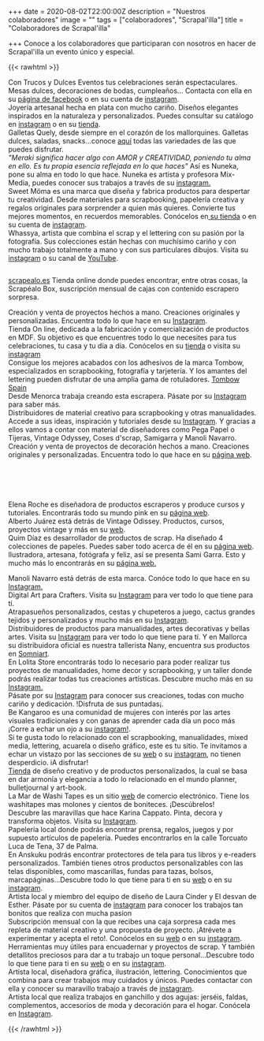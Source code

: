 +++
date = 2020-08-02T22:00:00Z
description = "Nuestros colaboradores"
image = ""
tags = ["colaboradores", "Scrapal'illa"]
title = "Colaboradores de Scrapal'illa"

+++
Conoce a los colaboradores que participaran con nosotros en hacer de Scrapal'illa un evento único y especial.

{{< rawhtml >}}

<div class="box alt">

<div class="row 50% uniform">

<!------------TRUCOS Y DULCES + FLORES GUIRIOR--------------------------------------->

<div class="3u"><span><img src="/uploads/trucos-y-dulces-2020-08-11.jpg" alt="" /></span></div>

<div class="3u"><span class="image fit">Con Trucos y Dulces Eventos tus celebraciones serán espectaculares. Mesas dulces, decoraciones de bodas, cumpleaños... Contacta con ella en su <a href="https://www.facebook.com/trucosydulceseventos">página de facebook</a> o en su cuenta de <a href="https://www.instagram.com/trucosydulces_eventos/">instagram</a>.</span></div>

<div class="3u"><span><img src="/uploads/flores-de-guirior2-2020-08-24.jpg" alt="" /></span></div>

<div class="3u$"><span class="image fit">Joyería artesanal hecha en plata con mucho cariño. Diseños elegantes inspirados en la naturaleza y personalizados. Puedes consultar su catálogo en <a href="https://www.instagram.com/flores_de_guirior/">instagram</a> o en su <a href="https://esmosaik.com/es/flores-de-guirior/">tienda</a>.</span></div>

<!-------------------QUELY + NUNEKA--------------------------------------------------->

<div class="3u"><span><img src="/uploads/quely-logo-2020-08-11.jpg" alt="" /></span></div>

<div class="3u"><span class="image fit">Galletas Quely, desde siempre en el corazón de los mallorquines. Galletas dulces, saladas, snacks...conoce <a href="https://quely.com/es/">aquí</a> todas las variedades de las que puedes disfrutar.</span></div>

<div class="3u"><span><img src="/uploads/nuneka-2020-09-05.png" alt="" /></span></div>

<div class="3u$"><span class="image fit"><i>"Meraki significa hacer algo con AMOR y CREATIVIDAD, poniendo tu alma en ello. Es tu propia esencia reflejada en lo que haces"</i> Así es Nuneka, pone su alma en todo lo que hace. Nuneka es artista y profesora Mix-Media, puedes conocer sus trabajos a través de su <a href="https://www.instagram.com/nuneka__/">instagram.</a></span></div>

<div class="3u"><span><img src="/uploads/sweetmoma-2020-09-05.png" alt="" /></span></div>

<!-----------SWEET MOMA + WHASSYA---------------------------------------------->

<div class="3u"><span class="image fit">Sweet Möma es una marca que diseña y fabrica productos para despertar tu creatividad. Desde materiales para scrapbooking, papelería creativa y regalos originales para sorprender a quien más quieres. Convierte tus mejores momentos, en recuerdos memorables. Conócelos en<a href="https://sweetmoma.com/es/"> su tienda</a> o en su cuenta de <a href="https://www.instagram.com/sweetmomabcn/">instagram</a>.</span></div>

<div class="3u"><span><img src="/uploads/whayssa-2020-09-05.png" alt="" /></span></div>

<div class="3u$"><span class="image fit">Whassya, artista que combina el scrap y el lettering con su pasión por la fotografía. Sus colecciones están hechas con muchísimo cariño y con mucho trabajo totalmente a mano y con sus particulares dibujos. Visita su <a href="https://www.instagram.com/whassya/">instagram</a> o su canal de <a href="https://www.youtube.com/c/WhassyaMaspirosa">YouTube</a>.</span></div>

</div>

</div>

<!-----------SCRAPEALO------------------------------------------------------------------------>

<!--Prueba Marga-->

<!--------Para logo grande. izquierda imagen, derecha texto Scrapealo--------------------->

<div class="row">

<div class="6u 12u$(small)">

<span><img src="/uploads/scrapealo-2020-09-05.png" alt="" /></span>

</div>

<div class="6u$ 12u$(small)">

<a href="https://scrapealo.es/">scrapealo.es</a> Tienda online donde puedes encontrar, entre otras cosas, la Scrapéalo Box, suscripción mensual de cajas con contenido escrapero sorpresa.

</div>

</div>

<!-----------------------------------FIN logo grande------------------------------------------->

<!---------------Disposición clásica: 2 logos con su descripción---------------------------->

<div class="row">

<div class="row 50% uniform">

<!------------------------- COQUITO ESCRAPERO + ARTE LASER------------------------------>

<div class="3u"><span><img src="/uploads/coquitoscrapero-2020-09-05.png" alt="" /></span></div>

<div class="3u"><span class="image fit">Creación y venta de proyectos hechos a mano. Creaciones originales y personalizadas. Encuentra todo lo que hace en su <a href="https://www.instagram.com/coquitoscrapero/">Instagram</a>.</span></div>

<div class="3u"><span><img src="/uploads/artelaserdesign-2020-09-12.png" alt="" /></span></div>

<div class="3u$"><span class="image fit">Tienda On line, dedicada a la fabricación y comercialización de productos en MDF. Su objetivo es que encuentres todo lo que necesites para tus celebraciones, tu casa y tu día a día. Conócelos en su <a href="https://www.artelaserdesign.com/">tienda</a> o visita su <a href="https://www.instagram.com/artelaserdesign/">instagram</a></span></div>

<!-------------------------------TOMBOW + SCRAP MENORCA------------------------>

<div class="3u"><span><img src="/uploads/tombow-2020-09-12.png" alt="" /></span></div>

<div class="3u"><span class="image fit">Consigue los mejores acabados con los adhesivos de la marca Tombow, especializados en scrapbooking, fotografía y tarjetería. Y los amantes del lettering pueden disfrutar de una amplia gama de rotuladores. <a href="https://www.instagram.com/tombow.spain/">Tombow Spain</a></span></br></div>

<div class="3u"><span><img src="/uploads/scrapmenorca-2020-09-12.png" alt="" /></span></div>

<div class="3u$"><span class="image fit">Desde Menorca trabaja creando esta escrapera. Pásate por su <a href="https://www.instagram.com/scrapmenorca/">Instagram</a> para saber más.</span></div>

<!----------------------------FIN TOMBOW + SCRAP MENORCA------------------------------>

</div><!--ROW 50 UNIFORM-->

</div><!--ROW-->

<!---------------------------------------------------------------------------------------------->

<!--INICIO BASIC CREA + SONRISAS DE PAPEL-->

<div class="row">

<div class="row 50% uniform">

<div class="3u"><span><img src="/uploads/basiccrea-2020-09-12.png" alt="" /></span></div>

<div class="3u"><span class="image fit">Distribuidores de material creativo para scrapbooking y otras manualidades. Accede a sus ideas, inspiración y tutoriales desde su <a href="https://www.instagram.com/basiccrea2/">Instagram</a>. Y gracias a ellos vamos a contar con material de diseñadores como Pega Papel o Tijeras, Vintage Odyssey, Coses d'scrap, Samigarra y Manoli Navarro.</span><br/></div>

<div class="3u"><span><img src="/uploads/logo_sonrisas-de-papel-2020-09-10.jpg" alt="" /></span></div>

<div class="3u"><span class="image fit">Creación y venta de proyectos de decoración hechos a mano. Creaciones originales y personalizadas. Encuentra todo lo que hace en su <a href="https://www.sonrisasdepapel.es/">página web</a>.</span></div>

</div>

</div>

<!------------------------FIN BASIC CREA + SONRISAS DE PAPEL---------------------->

<!------------------------LOS 5 DE BASIC CREA ---------------------------------------->

<!--Prueba Vanessa-->

<!--Poner 5 logos y debajo su descripción ELENA ROCHE + ODISSEY + QUIM DIAZ + SAMIGARRA + ESRSCRAP-->

<div>

<div class="row">

<div class="2u">

<span><img src="/uploads/pegapapelotijeras2-2020-09-12.png" alt="" /></span>

</div>

<div class="2u">

<span><img src="/uploads/vintageodyssey-2020-09-12.png" alt="" /></span>

</div>

<div class="2u">

<span><img src="/uploads/cosesdscrap2-2020-09-12.png" alt="" /></span>

</div>

<div class="2u">

<span><img src="/uploads/samigarra2-2020-09-12.png" alt="" /></span>

</div>

<div class="2u$">

<span><img src="/uploads/esrscrap-2020-09-12.png" alt="" /></span>

</div>

<div class="2u">Elena Roche es diseñadora de productos escraperos y produce cursos y tutoriales. Encontrarás todo su mundo pink en su <a href="https://www.pegapapelotijeras.com/">página web</a>.<br/>

</div>

<div class="2u">Alberto Juárez está detrás de Vintage Odissey. Productos, cursos, proyectos vintage y más en su <a href="https://www.vintageodyssey.net/">web</a>.</span></div>

<div class="2u">Quim Díaz es desarrollador de productos de scrap. Ha diseñado 4 colecciones de papeles. Puedes saber todo acerca de él en su <a href="https://www.cosesdscrap.com/">página web</a>.

</div>

<div class="2u">Ilustradora, artesana, fotógrafa y feliz, así se presenta Sami Garra. Esto y mucho más lo encontrarás en su <a href="https://samigarra.com/">página web.</a></p>

</div>

<div class="2u$">Manoli Navarro está detrás de esta marca. Conóce todo lo que hace en su <a href="https://www.instagram.com/manolinavarro/">Instagram.</a>

</div>

</div>

</div>

<!--FIN prueba Vanessa-->

<!-----------------------Disposición clásica: 2 logos con su descripción---------------->

<!-------------------------------------BEADESIGN + LA SOÑADORA-------------------------->

<div class="row">

<div class="row 50% uniform">

<div class="3u"><span><img src="/uploads/beadesign-2020-09-12.png" alt="" /></span></div>

<div class="3u"><span class="image fit">Digital Art para Crafters. Visita su <a href="https://www.instagram.com/beadesign.bcn/">Instagram</a> para ver todo lo que tiene para tí.</span></div>

<div class="3u"><span><img src="/uploads/lasonadoramilcrafts-2020-09-12.png" alt="" /></span></div>

<div class="3u$"><span class="image fit">Atrapasueños personalizados, cestas y chupeteros a juego, cactus grandes tejidos y personalizados y mucho más en su <a href="https://www.instagram.com/lasonadora.milcrafts/">Instagram</a>.</span></div>

<!-------------------------------------MONTEJO + LOLITA------------------------------------->

<div class="3u"><span><img src="/uploads/montejo-2020-09-12.png" alt="" /></span></div>

<div class="3u"><span class="image fit">Distribuidores de productos para manualidades, artes decorativas y bellas artes. Visita su <a href="https://www.instagram.com/artemontejo/">Instagram</a> para ver todo lo que tiene para tí. Y en Mallorca su distribuidora oficial es nuestra tallerista Nany, encuentra sus productos en <a href="https://somniartpalma.com">Somniart</a>.</span></div>

<div class="3u"><span><img src="/uploads/lolita-2020-09-05.png" alt="" /></span></div>

<div class="3u$"><span class="image fit">En Lolita Store encontrarás todo lo necesario para poder realizar tus proyectos de manualidades, home decor y scrapbooking, y un taller donde podrás realizar todas tus creaciones artísticas. Descubre mucho más en su  <a href="https://www.instagram.com/elmundodelolita/">Instagram.</a></span></div>

<!-------------------------------------MOKKA STICHES + BE KANGAROO--------------------->

<div class="row">

<div class="row 50% uniform">

<div class="3u"><span><img src="/uploads/mokkastitches-2020-09-16.png" alt="" /></span></div>

<div class="3u"><span class="image fit">Pásate por su <a href="https://www.instagram.com/mokka.stitches/">Instagram</a> para conocer sus creaciones, todas con mucho cariño y dedicación. !Disfruta de sus puntadas¡.</span></div>

<div class="3u"><span><img src="/uploads/bekangaroo-2020-09-16.png" alt="" /></span></div>

<div class="3u$"><span class="image fit">Be Kangaroo es una comunidad de mujeres con interés por las artes visuales tradicionales y con ganas de aprender cada día un poco más ¡Corre a echar un ojo a su <a href="https://www.instagram.com/bekangaroo/">instagram!</a>.</span></div>

<!-------------------------------------MAYRA RUBI + PETITCUKY-------------------------->

<div class="row">

<div class="row 50% uniform">

<div class="3u"><span><img src="/uploads/mayrarubi-2020-09-16.png" alt="" /></span></div>

<div class="3u"><span class="image fit">Si te gusta todo lo relacionado con el scrapbooking, manualidades, mixed media, lettering, acuarela o diseño gráfico, este es tu sitio. Te invitamos a echar un vistazo por las secciones de su <a href="https://pliegaycreascrap.com/">web</a> o su <a href="https://www.instagram.com/_mayra_rubi/">instagram</a>, no tienen desperdicio.  
iA disfrutar!  </span></div>

<div class="3u"><span><img src="/uploads/petitcuky-2020-09-17.png" alt="" /></span></div>

<div class="3u$"><span class="image fit"><a href="https://petitcuky.com/">Tienda</a> de diseño creativo y de productos personalizados, la cual se basa en dar armonía y elegancia a todo lo relacionado en el mundo planner, bulletjournal y art-book.</span></div>

<!-------------------------------LA MAR DE WASHITAPE + Karina Cappato ------------------>

<div class="row">

<div class="row 50% uniform">

<div class="3u"><span><img src="/uploads/lamardewashitapes-2020-09-20.png" alt="" /></span></div>

<div class="3u"><span class="image fit">La Mar de Washi Tapes es un sitio <a href="https://www.lamardewashitapes.es/">web</a> de comercio electrónico. Tiene los washitapes mas molones y cientos de boniteces. ¡Descúbrelos!</span></div>

<div class="3u"><span><img src="/uploads/karinacapatto-2020-10-20.png" alt="" /></span></div>

<div class="3u$"><span class="image fit">Descubre las maravillas que hace Karina Cappato. Pinta, decora y transforma objetos. Visita su <a href="https://www.instagram.com/karina_cappato/?hl=es/">Instagram</a>.</span></div>

<!-------------------------------ES FERRERET + ANSKUKU ------------------------------------>

<div class="row">

<div class="row 50% uniform">

<div class="3u"><span><img src="/uploads/esferreret-2020-09-16.png" alt="" /></span></div>

<div class="3u"><span class="image fit">Papelería local donde podrás encontrar prensa, regalos, juegos y por supuesto artículos de papelería. Puedes encontrarlos en la calle Torcuato Luca de Tena, 37 de Palma.</span></div>

<div class="3u"><span><img src="/uploads/anskuku-2020-10-01.png" alt="" /></span></div>

<div class="3u$"><span class="image fit">En Anskuku podrás encontrar protectores de tela para tus libros y e-readers personalizados. También tienes otros productos personalizables con las telas disponibles, como mascarillas, fundas para tazas, bolsos, marcapáginas...Descubre todo lo que tiene para ti en su <a href="http://anskuku.com/">web</a> o en su <a href="https://www.instagram.com/anskuku.diy/">instagram</a>.</span></div>

<!-------------------------------PASSION ART + CAJA DE   ---------------------->

<div class="row">

<div class="row 50% uniform">

<div class="3u"><span><img src="/uploads/passionart-2020-10-20.png" alt="" /></span></div>

<div class="3u"><span class="image fit">Artista local y miembro del equipo de diseño de Laura Cinder y El desvan de Esther. Pásate por su cuenta de <a href="https://www.instagram.com/passionart_bycarol/">instagram</a> para conocer los trabajos tan bonitos que realiza con mucha pasion</span></div>

<div class="3u"><span><img src="/uploads/cajade-2020-10-27.png" alt="" /></span></div>

<div class="3u$"><span class="image fit">Subscripción mensual con la que recibes una caja sorpresa cada mes repleta de material creativo y una propuesta de proyecto. ¡Atrévete a experimentar y acepta el reto!. Conócelos en su <a href="https://www.cajade.es/">web</a> o en su <a href="https://www.instagram.com/cajade.es/">instagram</a>.</span></div>

<!-------------------------------TROQUELANDO + HUELLA LAURA  ---------------------->

<div class="row">

<div class="row 50% uniform">

<div class="3u"><span><img src="/uploads/troquelando-2020-10-20.png" alt="" /></span></div>

<div class="3u"><span class="image fit">Herramientas muy útiles para encuadernar y proyectos de scrap. Y también detallitos preciosos para dar a tu trabajo un toque personal...Descubre todo lo que tiene para ti en su <a href="http://troquelando.com/">web</a> o en su <a href="https://www.instagram.com/troquelando/">instagram</a>.</span></div>

<div class="3u"><span><img src="/uploads/lahuelladelaura-2020-10-20.png" alt="" /></span></div>

<div class="3u$"><span class="image fit">Artista local, diseñadora gráfica, ilustración, lettering. Conocimientos que combina para crear trabajos muy cuidados y únicos. Puedes contactar con ella y conocer su maravillo trabajo a través de <a href="https://www.instagram.com/lahuelladelaura/">instagram</a>.</span></div>

<!-------------------------------MODAS YAYA ---------------------->

<div class="row">

<div class="row 50% uniform">

<div class="3u"><span><img src="/uploads/modasyaya-2020-10-20.png" alt="" /></span></div>

<div class="3u"><span class="image fit">Artista local que realiza trabajos en ganchillo y dos agujas: jerséis, faldas, complementos, accesorios de moda y decoración para el hogar. Conócela en <a href="https://www.instagram.com/modas_yaya/">Instagram</a>.</span></div>

</div><!--ROW 50 UNIFORM-->

</div><!--ROW-->

{{< /rawhtml >}}